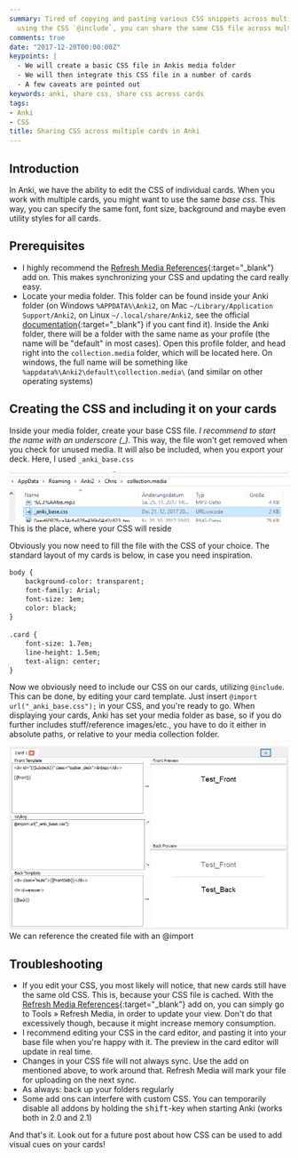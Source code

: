 ```yaml
---
summary: Tired of copying and pasting various CSS snippets across multiple cards? By
  using the CSS `@include`, you can share the same CSS file across multiple cards.
comments: true
date: "2017-12-20T00:00:00Z"
keypoints: |
  - We will create a basic CSS file in Ankis media folder
  - We will then integrate this CSS file in a number of cards
  - A few caveats are pointed out
keywords: anki, share css, share css across cards
tags:
- Anki
- CSS
title: Sharing CSS across multiple cards in Anki
---
```


## Introduction

In Anki, we have the ability to edit the CSS of individual cards. When you work with multiple cards, you might want to use the same *base css*. This way, you can specify the same font, font size, background and maybe even utility styles for all cards.

## Prerequisites

- I highly recommend the [Refresh Media References](https://ankiweb.net/shared/info/162278717){:target="_blank"} add on. This makes synchronizing your CSS and updating the card really easy.
- Locate your media folder. This folder can be found inside your Anki folder (on Windows `%APPDATA%\Anki2`, on Mac `~/Library/Application Support/Anki2`, on Linux `~/.local/share/Anki2`, see the official [documentation](https://apps.ankiweb.net/docs/manual.html#files){:target="_blank"} if you cant find it). Inside the Anki folder, there will be a folder with the same name as your profile (the name will be "default" in most cases). Open this profile folder, and head right into the `collection.media` folder, which will be located here. On windows, the full name will be something like `%appdata%\Anki2\default\collection.media\` (and similar on other operating systems)

## Creating the CSS and including it on your cards

Inside your media folder, create your base CSS file. *I recommend to start the name with an underscore (_)*. This way, the file won't get removed when you check for unused media. It will also be included, when you export your deck. Here, I used `_anki_base.css`

<div class="grid-x align-center text-center">
    <div class="cell large-10">
        <div class="card"><img src="/images/anki_images/css_shared/file.png" itemprop="image" />
        <div class="card-section sub">This is the place, where your CSS will reside</div>
        </div>
    </div>
</div>

Obviously you now need to fill the file with the CSS of your choice. The standard layout of my cards is below, in case you need inspiration.

<pre><code class="css">body {
    background-color: transparent;
    font-family: Arial;
    font-size: 1em;
    color: black;
}

.card {
    font-size: 1.7em;
    line-height: 1.5em;
    text-align: center;
}</code></pre>


Now we obviously need to include our CSS on our cards, utilizing `@include`. This can be done, by editing your card template. Just insert `@import url("_anki_base.css");` in your CSS, and you're ready to go. When displaying your cards, Anki has set your media folder as base, so if you do further includes stuff/reference images/etc., you have to do it either in absolute paths, or relative to your media collection folder.

<div class="grid-x align-center text-center">
    <div class="cell large-10">
        <div class="card"><img src="/images/anki_images/css_shared/css.png" itemprop="image" />
        <div class="card-section sub">We can reference the created file with an @import</div>
        </div>
    </div>
</div>

## Troubleshooting

- If you edit your CSS, you most likely will notice, that new cards still have the same old CSS. This is, because your CSS file is cached. With the [Refresh Media References](https://ankiweb.net/shared/info/162278717){:target="_blank"} add on, you can simply go to Tools &raquo; Refresh Media, in order to update your view. Don't do that excessively though, because it might increase memory consumption.
- I recommend editing your CSS in the card editor, and pasting it into your base file when you're happy with it. The preview in the card editor will update in real time.
- Changes in your CSS file will not always sync. Use the add on mentioned above, to work around that. Refresh Media will mark your file for uploading on the next sync.
- As always: back up your folders regularly
- Some add ons can interfere with custom CSS. You can temporarily disable all addons by holding the <kbd>shift</kbd>-key when starting Anki (works both in 2.0 and 2.1)

And that's it. Look out for a future post about how CSS can be used to add visual cues on your cards!